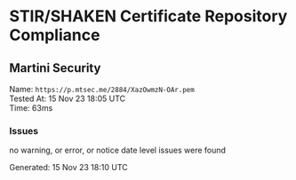 # STIR/SHAKEN Certificate Repository Compliance

## Martini Security

Name: `https://p.mtsec.me/2884/XazOwmzN-OAr.pem`\
Tested At: 15 Nov 23 18:05 UTC\
Time: 63ms

### Issues

no warning, or error, or notice date level issues were found

Generated: 15 Nov 23 18:10 UTC